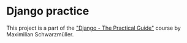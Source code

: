 # Django practice

<p>
This project is a part of the <a href="https://www.udemy.com/course/python-django-the-practical-guide/#instructor-2" target="_blank">"Django - The Practical Guide"</a> course by Maximilian Schwarzmüller.
</p>

